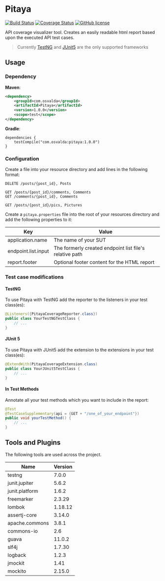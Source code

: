 # Pitaya

[![Build Status](https://travis-ci.org/osvalda/Pitaya.svg?branch=master)](https://travis-ci.org/osvalda/Pitaya)
[![Coverage Status](https://coveralls.io/repos/github/osvalda/Pitaya/badge.svg?branch=master)](https://coveralls.io/github/osvalda/Pitaya?branch=PAC-002)
[![GitHub license](https://img.shields.io/github/license/spotify/scio.svg)](./LICENSE)

API coverage visualizer tool. Creates an easily readable html report based upon the executed API test cases.

> Currently [TestNG] and [JUnit5] are the only supported frameworks

## Usage
### Dependency

**Maven**:
```xml
<dependency>
    <groupId>com.osvalda</groupId>
    <artifactId>Pitaya</artifactId>
    <version>1.0.0</version>
    <scope>test</scope>
</dependency>
```

**Gradle**:

```
dependencies {
    testCompile("com.osvalda:pitaya:1.0.0")
}
```

### Configuration

Create a file into your resource directory and add lines in the following format:

```
DELETE /posts/{post_id}, Posts

GET /posts/{post_id}/comments, Comments
GET /comments/{post_id}, Comments

GET /posts/{post_id}/pics, Pictures
```

Create a `pitaya.properties` file into the root of your resources directory and
add the following properties to it:

| Key | Value |
| ------ | ------ |
| application.name | The name of your SUT |
| endpoint.list.input | The formerly created endpoint list file's relative path |
| report.footer | Optional footer content for the HTML report |
 

### Test case modifications

#### TestNG

To use Pitaya with TestNG add the reporter to the listeners in your test class(es):
```java
@Listeners({PitayaCoverageReporter.class})
public class YourTestNGTestClass {
    // ...
}
```

#### JUnit 5

To use Pitaya with JUnit5  add the extension to the extensions in your test class(es):
```java
@ExtendWith(PitayaCoverageExtension.class)
public class YourJUnit5TestClass {
    // ...
}
```

#### In Test Methods

Annotate all your test methods which you want to include in the report:
```java
@Test
@TestCaseSupplementary(api = {GET + "/one_of_your_endpoint"})
public void yourTestMethod() {
    // ...
}
```

## Tools and Plugins
The following tools are used across the project.

| Name | Version |
| ------ | ------ |
| testng | 7.0.0 |
| junit.jupiter | 5.6.2 |
| junit.platform | 1.6.2 |
| freemarker | 2.3.29 |
| lombok |1.18.12|
| assertj-core | 3.14.0 |
| apache.commons | 3.8.1 |
| commons-io | 2.6 |
| guava | 11.0.2 |
| slf4j | 1.7.30 |
| logback | 1.2.3 |
| jmockit | 1.41 |
| mockito | 2.15.0 |


[TestNG]: <https://testng.org/doc/>
[JUnit5]: <https://junit.org/junit5/>